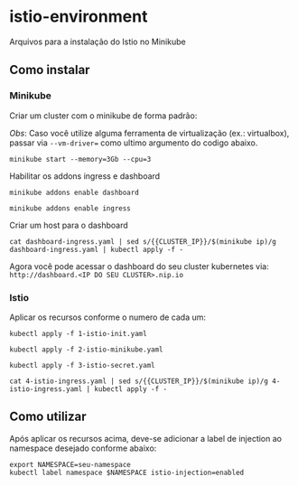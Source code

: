 # istio-environment

Arquivos para a instalação do Istio no Minikube

## Como instalar

### Minikube

Criar um cluster com o minikube de forma padrão:

_Obs_: Caso você utilize alguma ferramenta de virtualização (ex.: virtualbox), passar via ``--vm-driver=`` como ultimo argumento do codigo abaixo.

````shell
minikube start --memory=3Gb --cpu=3
````

Habilitar os addons ingress e dashboard

````shell
minikube addons enable dashboard

minikube addons enable ingress
````

Criar um host para o dashboard
````shell
cat dashboard-ingress.yaml | sed s/{{CLUSTER_IP}}/$(minikube ip)/g dashboard-ingress.yaml | kubectl apply -f -
````

Agora você pode acessar o dashboard do seu cluster kubernetes via: ``http://dashboard.<IP DO SEU CLUSTER>.nip.io``

### Istio

Aplicar os recursos conforme o numero de cada um:

````shell
kubectl apply -f 1-istio-init.yaml

kubectl apply -f 2-istio-minikube.yaml

kubectl apply -f 3-istio-secret.yaml

cat 4-istio-ingress.yaml | sed s/{{CLUSTER_IP}}/$(minikube ip)/g 4-istio-ingress.yaml | kubectl apply -f -

````

## Como utilizar

Após aplicar os recursos acima, deve-se adicionar a label de injection ao namespace desejado conforme abaixo:

````shell
export NAMESPACE=seu-namespace
kubectl label namespace $NAMESPACE istio-injection=enabled
````
